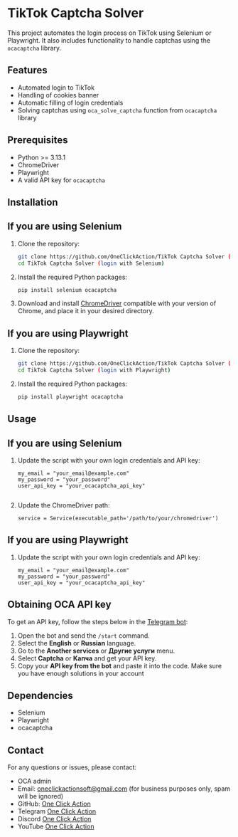 # TikTok Captcha Solver
This project automates the login process on TikTok using Selenium or Playwright. It also includes functionality to handle captchas using the `ocacaptcha` library.

## Features

- Automated login to TikTok
- Handling of cookies banner
- Automatic filling of login credentials
- Solving captchas using `oca_solve_captcha` function from `ocacaptcha` library

## Prerequisites

- Python >= 3.13.1
- ChromeDriver
- Playwright
- A valid API key for `ocacaptcha`

## Installation
## If you are using Selenium
   1. Clone the repository:
      ```bash
      git clone https://github.com/OneClickAction/TikTok Captcha Solver (login with Selenium).git
      cd TikTok Captcha Solver (login with Selenium)
      
   2. Install the required Python packages:
      ```bash
      pip install selenium ocacaptcha
      
   3. Download and install [ChromeDriver](https://googlechromelabs.github.io/chrome-for-testing/#stable) compatible with your version of Chrome, and place it in your desired directory.

## If you are using Playwright
   1. Clone the repository:
      ```bash
      git clone https://github.com/OneClickAction/TikTok Captcha Solver (login with Playwright).git
      cd TikTok Captcha Solver (login with Playwright)
      
   2. Install the required Python packages:
      ```bash
      pip install playwright ocacaptcha

## Usage
## If you are using Selenium
   1. Update the script with your own login credentials and API key:
      ```
      my_email = "your_email@example.com"
      my_password = "your_password"
      user_api_key = "your_ocacaptcha_api_key"
   
   2. Update the ChromeDriver path:
      ```
      service = Service(executable_path='/path/to/your/chromedriver')

## If you are using Playwright
   1. Update the script with your own login credentials and API key:
      ```
      my_email = "your_email@example.com"
      my_password = "your_password"
      user_api_key = "your_ocacaptcha_api_key"

## Obtaining OCA API key

To get an API key, follow the steps below in the [Telegram bot](https://t.me/OneClickActionBot):

1. Open the bot and send the `/start` command.  
2. Select the **English** or **Russian** language.  
3. Go to the **Another services** or **Другие услуги** menu.  
4. Select **Captcha** or **Капча** and get your API key.
5. Copy your **API key from the bot** and paste it into the code. Make sure you have enough solutions in your account  


## Dependencies
- Selenium
- Playwright
- ocacaptcha


## Contact
For any questions or issues, please contact:

- OCA admin
- Email: oneclickactionsoft@gmail.com (for business purposes only, spam will be ignored)
- GitHub: [One Click Action](https://github.com/OneClickAction)
- Telegram [One Click Action](https://t.me/+70DIlIc543U4NGQy)
- Discord [One Click Action](https://discord.com/invite/YyDx3SJNCh)
- YouTube [One Click Action](https://www.youtube.com/@ocasoft)
